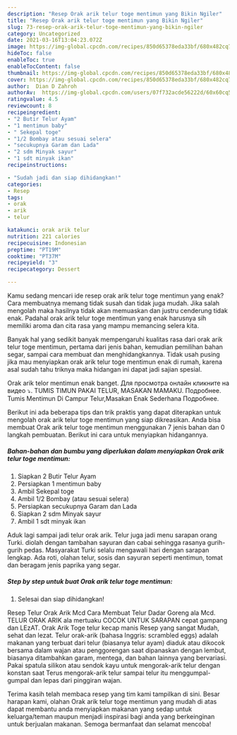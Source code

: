 ```yaml
---
description: "Resep Orak arik telur toge mentimun yang Bikin Ngiler"
title: "Resep Orak arik telur toge mentimun yang Bikin Ngiler"
slug: 73-resep-orak-arik-telur-toge-mentimun-yang-bikin-ngiler
category: Uncategorized
date: 2021-03-16T13:04:23.072Z
image: https://img-global.cpcdn.com/recipes/850d65378eda33bf/680x482cq70/orak-arik-telur-toge-mentimun-foto-resep-utama.jpg
hideToc: false
enableToc: true
enableTocContent: false
thumbnail: https://img-global.cpcdn.com/recipes/850d65378eda33bf/680x482cq70/orak-arik-telur-toge-mentimun-foto-resep-utama.jpg
cover: https://img-global.cpcdn.com/recipes/850d65378eda33bf/680x482cq70/orak-arik-telur-toge-mentimun-foto-resep-utama.jpg
author:  Dian D Zahroh
authorAv:  https://img-global.cpcdn.com/users/07f732acde56222d/60x60cq50/avatar.jpg
ratingvalue: 4.5
reviewcount: 8
recipeingredient:
- "2 Butir Telur Ayam"
- "1 mentimun baby"
- " Sekepal toge"
- "1/2 Bombay atau sesuai selera"
- "secukupnya Garam dan Lada"
- "2 sdm Minyak sayur"
- "1 sdt minyak ikan"
recipeinstructions:

- "Sudah jadi dan siap dihidangkan!"
categories:
- Resep
tags:
- orak
- arik
- telur

katakunci: orak arik telur 
nutrition: 221 calories
recipecuisine: Indonesian
preptime: "PT19M"
cooktime: "PT37M"
recipeyield: "3"
recipecategory: Dessert

---
```



Kamu sedang mencari ide resep orak arik telur toge mentimun yang enak? Cara membuatnya memang tidak susah dan tidak juga mudah. Jika salah mengolah maka hasilnya tidak akan memuaskan dan justru cenderung tidak enak. Padahal orak arik telur toge mentimun yang enak harusnya sih memiliki aroma dan cita rasa yang mampu memancing selera kita.


Banyak hal yang sedikit banyak mempengaruhi kualitas rasa dari orak arik telur toge mentimun, pertama dari jenis bahan, kemudian pemilihan bahan segar, sampai cara membuat dan menghidangkannya. Tidak usah pusing jika mau menyiapkan orak arik telur toge mentimun enak di rumah, karena asal sudah tahu triknya maka hidangan ini dapat jadi sajian spesial.

Orak arik telor mentimun enak banget. Для просмотра онлайн кликните на видео ⤵. TUMIS TIMUN PAKAI TELUR, MASAKAN MAMAKU. Подробнее. Tumis Mentimun Di Campur Telur,Masakan Enak Sederhana Подробнее.


Berikut ini ada beberapa tips dan trik praktis yang dapat diterapkan untuk mengolah orak arik telur toge mentimun yang siap dikreasikan. Anda bisa membuat Orak arik telur toge mentimun menggunakan 7 jenis bahan dan 0 langkah pembuatan. Berikut ini cara untuk menyiapkan hidangannya.

<!--inarticleads1-->

##### Bahan-bahan dan bumbu yang diperlukan dalam menyiapkan Orak arik telur toge mentimun:

1. Siapkan 2 Butir Telur Ayam
1. Persiapkan 1 mentimun baby
1. Ambil  Sekepal toge
1. Ambil 1/2 Bombay (atau sesuai selera)
1. Persiapkan secukupnya Garam dan Lada
1. Siapkan 2 sdm Minyak sayur
1. Ambil 1 sdt minyak ikan


Aduk lagi sampai jadi telur orak arik. Telur juga jadi menu sarapan orang Turki. diolah dengan tambahan sayuran dan cabai sehingga rasanya gurih-gurih pedas. Masyarakat Turki selalu mengawali hari dengan sarapan lengkap. Ada roti, olahan telur, sosis dan sayuran seperti mentimun, tomat dan beragam jenis paprika yang segar. 

<!--inarticleads2-->

##### Step by step untuk buat Orak arik telur toge mentimun:


1. Selesai dan siap dihidangkan!

Resep Telur Orak Arik Mcd Cara Membuat Telur Dadar Goreng ala Mcd. TELUR ORAK ARIK ala mertuaku COCOK UNTUK SARAPAN cepat gampang dan LEzAT. Orak Arik Toge telur kecap manis Resep yang sangat Mudah, sehat dan lezat. Telur orak-arik (bahasa Inggris: scrambled eggs) adalah makanan yang terbuat dari telur (biasanya telur ayam) diaduk atau dikocok bersama dalam wajan atau penggorengan saat dipanaskan dengan lembut, biasanya ditambahkan garam, mentega, dan bahan lainnya yang bervariasi. Pakai spatula silikon atau sendok kayu untuk mengorak-arik telur dengan konstan saat Terus mengorak-arik telur sampai telur itu menggumpal-gumpal dan lepas dari pinggiran wajan. 

Terima kasih telah membaca resep yang tim kami tampilkan di sini. Besar harapan kami, olahan Orak arik telur toge mentimun yang mudah di atas dapat membantu anda menyiapkan makanan yang sedap untuk keluarga/teman maupun menjadi inspirasi bagi anda yang berkeinginan untuk berjualan makanan. Semoga bermanfaat dan selamat mencoba!
